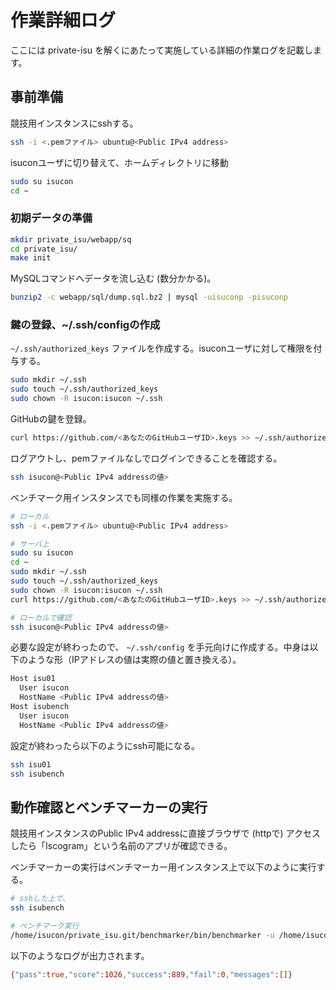 # 作業詳細ログ

ここには private-isu を解くにあたって実施している詳細の作業ログを記載します。

## 事前準備

競技用インスタンスにsshする。

```sh
ssh -i <.pemファイル> ubuntu@<Public IPv4 address>
```

isuconユーザに切り替えて、ホームディレクトリに移動

```sh
sudo su isucon
cd ~
```

### 初期データの準備

```sh
mkdir private_isu/webapp/sq
cd private_isu/
make init
```

MySQLコマンドへデータを流し込む (数分かかる)。

```sh
bunzip2 -c webapp/sql/dump.sql.bz2 | mysql -uisuconp -pisuconp
```

### 鍵の登録、~/.ssh/configの作成

`~/.ssh/authorized_keys` ファイルを作成する。isuconユーザに対して権限を付与する。

```sh
sudo mkdir ~/.ssh
sudo touch ~/.ssh/authorized_keys
sudo chown -R isucon:isucon ~/.ssh
```

GitHubの鍵を登録。

```sh
curl https://github.com/<あなたのGitHubユーザID>.keys >> ~/.ssh/authorized_keys
```

ログアウトし、pemファイルなしでログインできることを確認する。

```sh
ssh isucon@<Public IPv4 addressの値>
```

ベンチマーク用インスタンスでも同様の作業を実施する。

```sh
# ローカル
ssh -i <.pemファイル> ubuntu@<Public IPv4 address>

# サーバ上
sudo su isucon
cd ~
sudo mkdir ~/.ssh
sudo touch ~/.ssh/authorized_keys
sudo chown -R isucon:isucon ~/.ssh
curl https://github.com/<あなたのGitHubユーザID>.keys >> ~/.ssh/authorized_keys

# ローカルで確認
ssh isucon@<Public IPv4 addressの値>
```

必要な設定が終わったので、 `~/.ssh/config` を手元向けに作成する。中身は以下のような形（IPアドレスの値は実際の値と置き換える）。

```sh
Host isu01
  User isucon
  HostName <Public IPv4 addressの値>
Host isubench
  User isucon
  HostName <Public IPv4 addressの値>
```

設定が終わったら以下のようにssh可能になる。

```sh
ssh isu01
ssh isubench
```

## 動作確認とベンチマーカーの実行

競技用インスタンスのPublic IPv4 addressに直接ブラウザで (httpで) アクセスしたら「Iscogram」という名前のアプリが確認できる。

ベンチマーカーの実行はベンチマーカー用インスタンス上で以下のように実行する。

```sh
# sshした上で、
ssh isubench

# ベンチマーク実行
/home/isucon/private_isu.git/benchmarker/bin/benchmarker -u /home/isucon/private_isu.git/benchmarker/userdata -t http://<競技用インスタンスのPrivate IPv4 addresseの値>
```

以下のようなログが出力されます。

```sh
{"pass":true,"score":1026,"success":889,"fail":0,"messages":[]}
```
